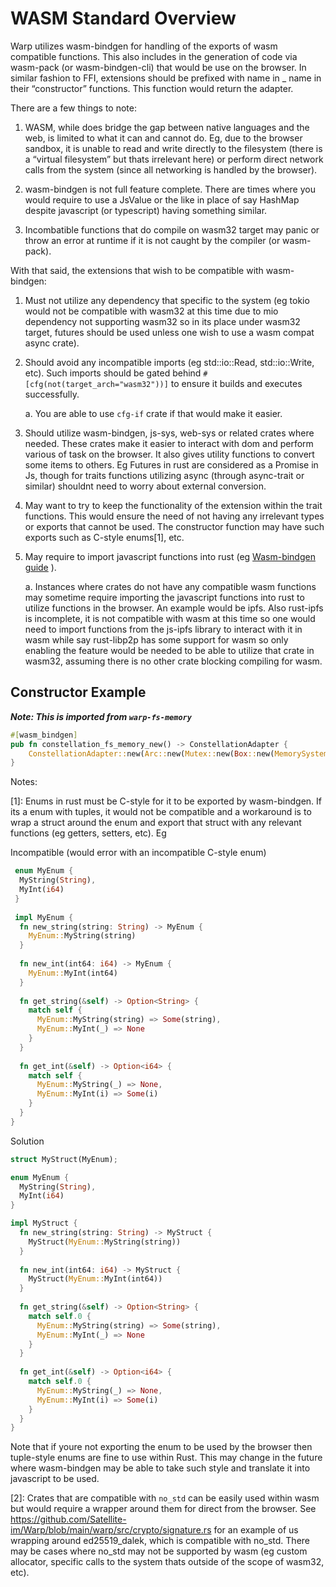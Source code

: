 # WASM Standard Overview

Warp utilizes wasm-bindgen for handling of the exports of wasm compatible functions. This also includes in the generation of code via wasm-pack (or wasm-bindgen-cli) that would be use on the browser. In similar fashion to FFI, extensions should be prefixed with name in <module>_<extension> name in their “constructor” functions. This function would return the adapter.

There are a few things to note:

1. WASM, while does bridge the gap between native languages and the web, is limited to what it can and cannot do. Eg, due to the browser sandbox, it is unable to read and write directly to the filesystem (there is a “virtual filesystem” but thats irrelevant here) or perform direct network calls from the system (since all networking is handled by the browser).

2. wasm-bindgen is not full feature complete. There are times where you would require to use a JsValue or the like in place of say HashMap despite javascript (or typescript) having something similar. 

3. Incombatible functions that do compile on wasm32 target may panic or throw an error at runtime if it is not caught by the compiler (or wasm-pack). 

With that said, the extensions that wish to be compatible with wasm-bindgen:

1. Must not utilize any dependency that specific to the system (eg tokio would not be compatible with wasm32 at this time due to mio dependency not supporting wasm32 so in its place under wasm32 target, futures should be used unless one wish to use a wasm compat async crate).

2. Should avoid any incompatible imports (eg std::io::Read, std::io::Write, etc). Such imports should be gated behind `#[cfg(not(target_arch="wasm32"))]` to ensure it builds and executes successfully.

   a. You are able to use `cfg-if` crate if that would make it easier. 

3. Should utilize wasm-bindgen, js-sys, web-sys or related crates where needed. These crates make it easier to interact with dom and perform various of task on the browser. It also gives utility functions to convert some items to others. Eg Futures in rust are considered as a Promise in Js, though for traits functions utilizing async (through async-trait or similar) shouldnt need to worry about external conversion. 

4. May want to try to keep the functionality of the extension within the trait functions. This would ensure the need of not having any irrelevant types or exports that cannot be used. The constructor function may have such exports such as C-style enums[1], etc.

5. May require to import javascript functions into rust (eg [Wasm-bindgen guide](https://rustwasm.github.io/docs/wasm-bindgen/reference/attributes/on-js-imports/constructor.html) ).

    a. Instances where crates do not have any compatible wasm functions may sometime require importing the javascript functions into rust to utilize functions in the browser. An example would be ipfs. Also rust-ipfs is incomplete, it is not compatible with wasm at this time so one would need to import functions from the js-ipfs library to interact with it in wasm while say rust-libp2p has some support for wasm so only enabling the feature would be needed to be able to utilize that crate in wasm32, assuming there is no other crate blocking compiling for wasm.

   
## Constructor Example

***Note: This is imported from `warp-fs-memory`***

```rust
#[wasm_bindgen]
pub fn constellation_fs_memory_new() -> ConstellationAdapter {
    ConstellationAdapter::new(Arc::new(Mutex::new(Box::new(MemorySystem::new()))))
}
```


Notes:

[1]: Enums in rust must be C-style for it to be exported by wasm-bindgen. If its a enum with tuples, it would not be compatible and a workaround is to wrap a struct around the enum and export that struct with any relevant functions (eg getters, setters, etc). Eg

Incompatible  (would error with an incompatible C-style enum)
```rust
 enum MyEnum {
  MyString(String),
  MyInt(i64)
 }
 
 impl MyEnum {
  fn new_string(string: String) -> MyEnum {
    MyEnum::MyString(string)
  }
  
  fn new_int(int64: i64) -> MyEnum {
    MyEnum::MyInt(int64)
  }
  
  fn get_string(&self) -> Option<String> {
    match self {
      MyEnum::MyString(string) => Some(string),
      MyEnum::MyInt(_) => None
    }
  }
  
  fn get_int(&self) -> Option<i64> {
    match self {
      MyEnum::MyString(_) => None,
      MyEnum::MyInt(i) => Some(i)
    }
  }
}
```

Solution

```rust
struct MyStruct(MyEnum);

enum MyEnum {
  MyString(String),
  MyInt(i64)
}

impl MyStruct {
  fn new_string(string: String) -> MyStruct {
    MyStruct(MyEnum::MyString(string))
  }
  
  fn new_int(int64: i64) -> MyStruct {
    MyStruct(MyEnum::MyInt(int64))
  }
  
  fn get_string(&self) -> Option<String> {
    match self.0 {
      MyEnum::MyString(string) => Some(string),
      MyEnum::MyInt(_) => None
    }
  }
  
  fn get_int(&self) -> Option<i64> {
    match self.0 {
      MyEnum::MyString(_) => None,
      MyEnum::MyInt(i) => Some(i)
    }
  }
} 
```

Note that if youre not exporting the enum to be used by the browser then tuple-style enums are fine to use within Rust. This may change in the future where wasm-bindgen may be able to take such style and translate it into javascript to be used.

[2]: Crates that are compatible with `no_std` can be easily used within wasm but would require a wrapper around them for direct from the browser. See https://github.com/Satellite-im/Warp/blob/main/warp/src/crypto/signature.rs for an example of us wrapping around ed25519_dalek, which is compatible with no_std. There may be cases where no_std may not be supported by wasm (eg custom allocator, specific calls to the system thats outside of the scope of wasm32, etc).